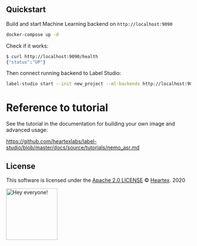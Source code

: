 ## Quickstart

Build and start Machine Learning backend on `http://localhost:9090`

```bash
docker-compose up -d
```

Check if it works:

```bash
$ curl http://localhost:9090/health
{"status":"UP"}
```

Then connect running backend to Label Studio:

```bash
label-studio start --init new_project --ml-backends http://localhost:9090
```

# Reference to tutorial

See the tutorial in the documentation for building your own image and advanced usage:

https://github.com/heartexlabs/label-studio/blob/master/docs/source/tutorials/nemo_asr.md

## License

This software is licensed under the [Apache 2.0 LICENSE](/LICENSE) © [Heartex](https://www.heartex.ai/). 2020

<img src="https://github.com/heartexlabs/label-studio/blob/master/images/opossum_looking.png?raw=true" title="Hey everyone!" height="140" width="140" />
